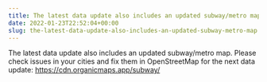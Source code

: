```yaml
---
title: The latest data update also includes an updated subway/metro map
date: 2022-01-23T22:52:04+00:00
slug: the-latest-data-update-also-includes-an-updated-subway-metro-map
---
```


The latest data update also includes an updated subway/metro map. Please check issues in your cities and fix them in OpenStreetMap for the next data update: <https://cdn.organicmaps.app/subway/>
